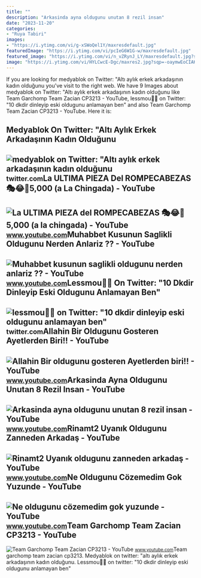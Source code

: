 ```yaml
---
title: ""
description: "Arkasinda ayna oldugunu unutan 8 rezil insan"
date: "2023-11-20"
categories:
- "Ruya Tabiri"
images:
- "https://i.ytimg.com/vi/g-xSWoQel1Y/maxresdefault.jpg"
featuredImage: "https://i.ytimg.com/vi/pcIeG6W1G-w/maxresdefault.jpg"
featured_image: "https://i.ytimg.com/vi/n_vZRynJ_LY/maxresdefault.jpg?sqp=-oaymwEmCIAKENAF8quKqQMa8AEB-AH-CYAC0AWKAgwIABABGH8gKigaMA8=&amp;rs=AOn4CLCKmz8W6-XREgYTS-VVg3Ypsgyb5g"
image: "https://i.ytimg.com/vi/HYLCwcE-Dgc/maxres2.jpg?sqp=-oaymwEoCIAKENAF8quKqQMcGADwAQH4AYwCgALgA4oCDAgAEAEYRSBHKGUwDw==&amp;rs=AOn4CLC_ulBvmvqa2cf2uT56Qfk3FCYaDA"
---
```


If you are looking for medyablok on Twitter: "Altı aylık erkek arkadaşının kadın olduğunu you've visit to the right web. We have 9 Images about medyablok on Twitter: "Altı aylık erkek arkadaşının kadın olduğunu like Team Garchomp Team Zacian CP3213 - YouTube, lessmou🫶🏻 on Twitter: "10 dkdir dinleyip eski oldugunu anlamayan ben" and also Team Garchomp Team Zacian CP3213 - YouTube. Here it is:

Medyablok On Twitter: "Altı Aylık Erkek Arkadaşının Kadın Olduğunu
------------------------------------------------------------------

 ![medyablok on Twitter: "Altı aylık erkek arkadaşının kadın olduğunu](https://pbs.twimg.com/media/Fd-tomkXEAImt3G.jpg) <small>twitter.com</small>La ULTIMA PIEZA Del ROMPECABEZAS 🎭😂🧘5,000 (a La Chingada) - YouTube
-------------------------------------------------------------------

 ![La ULTIMA PIEZA del ROMPECABEZAS 🎭😂🧘5,000 (a la chingada) - YouTube](https://i.ytimg.com/vi/KdZ3OosEZ6s/hq2.jpg?sqp=-oaymwEoCOADEOgC8quKqQMcGADwAQH4Ad4EgAK4CIoCDAgAEAEYZSBMKGMwDw==&rs=AOn4CLCfzFvJaPoNerKMbSKycXF-fCyaDA) <small>www.youtube.com</small>Muhabbet Kusunun Saglikli Oldugunu Nerden Anlariz ?? - YouTube
--------------------------------------------------------------

 ![Muhabbet kusunun saglikli oldugunu nerden anlariz ?? - YouTube](https://i.ytimg.com/vi/iuxkACbpj48/maxresdefault.jpg?sqp=-oaymwEmCIAKENAF8quKqQMa8AEB-AHIAYAC6AKKAgwIABABGH8gOCg3MA8=&rs=AOn4CLAk2S2fNslxjxbdQu76Gu6yTKkh9g) <small>www.youtube.com</small>Lessmou🫶🏻 On Twitter: "10 Dkdir Dinleyip Eski Oldugunu Anlamayan Ben"
---------------------------------------------------------------------

 ![lessmou🫶🏻 on Twitter: "10 dkdir dinleyip eski oldugunu anlamayan ben"](https://pbs.twimg.com/media/FwrDRCDXoAAb3g9.jpg) <small>twitter.com</small>Allahin Bir Oldugunu Gosteren Ayetlerden Biri!! - YouTube
---------------------------------------------------------

 ![Allahin Bir oldugunu gosteren Ayetlerden biri!! - YouTube](https://i.ytimg.com/vi/Wphwsh3Wsho/maxresdefault.jpg?sqp=-oaymwEmCIAKENAF8quKqQMa8AEB-AH-CYAC0AWKAgwIABABGBMgUCh_MA8=&rs=AOn4CLCg5Hx413OHrhI-i9KiX3Ujzo2gsg) <small>www.youtube.com</small>Arkasinda Ayna Oldugunu Unutan 8 Rezil Insan - YouTube
------------------------------------------------------

 ![Arkasinda ayna oldugunu unutan 8 rezil insan - YouTube](https://i.ytimg.com/vi/n_vZRynJ_LY/maxresdefault.jpg?sqp=-oaymwEmCIAKENAF8quKqQMa8AEB-AH-CYAC0AWKAgwIABABGH8gKigaMA8=&rs=AOn4CLCKmz8W6-XREgYTS-VVg3Ypsgyb5g) <small>www.youtube.com</small>Rinamt2 Uyanık Oldugunu Zanneden Arkadaş - YouTube
--------------------------------------------------

 ![Rinamt2 Uyanık oldugunu zanneden arkadaş - YouTube](https://i.ytimg.com/vi/pcIeG6W1G-w/maxresdefault.jpg) <small>www.youtube.com</small>Ne Oldugunu Cözemedim Gok Yuzunde - YouTube
-------------------------------------------

 ![Ne oldugunu cözemedim gok yuzunde - YouTube](https://i.ytimg.com/vi/g-xSWoQel1Y/maxresdefault.jpg) <small>www.youtube.com</small>Team Garchomp Team Zacian CP3213 - YouTube
------------------------------------------

 ![Team Garchomp Team Zacian CP3213 - YouTube](https://i.ytimg.com/vi/HYLCwcE-Dgc/maxres2.jpg?sqp=-oaymwEoCIAKENAF8quKqQMcGADwAQH4AYwCgALgA4oCDAgAEAEYRSBHKGUwDw==&rs=AOn4CLC_ulBvmvqa2cf2uT56Qfk3FCYaDA) <small>www.youtube.com</small>Team garchomp team zacian cp3213. Medyablok on twitter: "altı aylık erkek arkadaşının kadın olduğunu. Lessmou🫶🏻 on twitter: "10 dkdir dinleyip eski oldugunu anlamayan ben"
